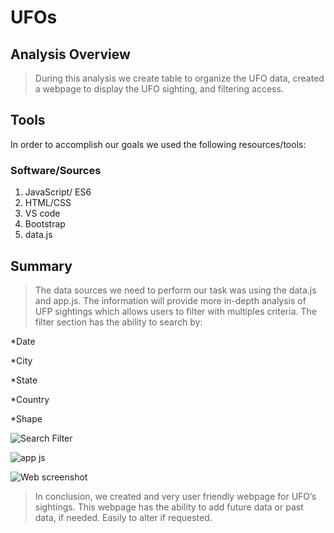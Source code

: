 # UFOs
## Analysis Overview
>During this analysis we create table to organize the UFO data, created a webpage to display the UFO sighting, and filtering access. 

## Tools
In order to accomplish our goals we used the following resources/tools:

### Software/Sources
  1. JavaScript/ ES6 
  2. HTML/CSS
  3. VS code
  4. Bootstrap
  5. data.js
  
 ## Summary 
>The data sources we need to perform our task was using the data.js and app.js. The information will provide more in-depth analysis of UFP sightings which allows users to filter with multiples criteria.
The filter section has the ability to search by:

*Date 

*City

*State 

*Country

*Shape

![Search Filter](https://user-images.githubusercontent.com/114452770/210671070-cefcc881-15cd-453c-b6b5-a1c23ddd8ae2.PNG)

![app js](https://user-images.githubusercontent.com/114452770/210684685-964d1fdb-b685-44a5-8fa1-6e03f2e1450c.PNG)

![Web screenshot](https://user-images.githubusercontent.com/114452770/210671101-fbe3eda4-8877-4583-830a-1b5881f97b4e.PNG)

>In conclusion, we created and very user friendly webpage for UFO’s sightings. This webpage has the ability to add future data or past data, if needed. Easily to alter if requested.   
